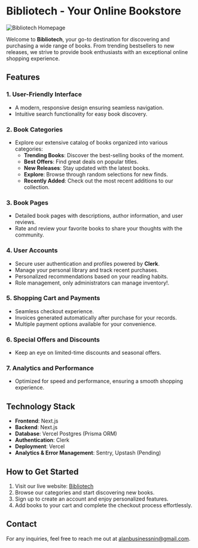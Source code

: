 # Bibliotech - Your Online Bookstore

![Bibliotech Homepage](./public/assets/homepage-screenshot.png)

Welcome to **Bibliotech**, your go-to destination for discovering and purchasing a wide range of books. From trending bestsellers to new releases, we strive to provide book enthusiasts with an exceptional online shopping experience.

## Features

### 1. **User-Friendly Interface**

- A modern, responsive design ensuring seamless navigation.
- Intuitive search functionality for easy book discovery.

### 2. **Book Categories**

- Explore our extensive catalog of books organized into various categories:
  - **Trending Books**: Discover the best-selling books of the moment.
  - **Best Offers**: Find great deals on popular titles.
  - **New Releases**: Stay updated with the latest books.
  - **Explore**: Browse through random selections for new finds.
  - **Recently Added**: Check out the most recent additions to our collection.

### 3. **Book Pages**

- Detailed book pages with descriptions, author information, and user reviews.
- Rate and review your favorite books to share your thoughts with the community.

### 4. **User Accounts**

- Secure user authentication and profiles powered by **Clerk**.
- Manage your personal library and track recent purchases.
- Personalized recommendations based on your reading habits.
- Role management, only administrators can manage inventory!.

### 5. **Shopping Cart and Payments**

- Seamless checkout experience.
- Invoices generated automatically after purchase for your records.
- Multiple payment options available for your convenience.

### 6. **Special Offers and Discounts**

- Keep an eye on limited-time discounts and seasonal offers.

### 7. **Analytics and Performance**

- Optimized for speed and performance, ensuring a smooth shopping experience.

## Technology Stack

- **Frontend**: Next.js
- **Backend**: Next.js
- **Database**: Vercel Postgres (Prisma ORM)
- **Authentication**: Clerk
- **Deployment**: Vercel
- **Analytics & Error Management**: Sentry, Upstash (Pending)

## How to Get Started

1. Visit our live website: [Bibliotech](https://bibliotech-web-app.vercel.app)
2. Browse our categories and start discovering new books.
3. Sign up to create an account and enjoy personalized features.
4. Add books to your cart and complete the checkout process effortlessly.

## Contact

For any inquiries, feel free to reach me out at [alanbusinessnin@gmail.com](alanbusinessnin@gmail.com).
